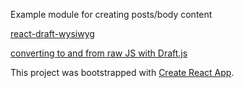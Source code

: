 
Example module for creating posts/body content 

[react-draft-wysiwyg](https://jpuri.github.io/react-draft-wysiwyg/#/)

[converting to and from raw JS with Draft.js](https://draftjs.org/docs/api-reference-data-conversion.html#content)

This project was bootstrapped with [Create React App](https://github.com/facebookincubator/create-react-app).